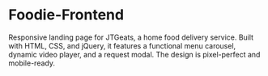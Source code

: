 # Foodie-Frontend
Responsive landing page for JTGeats, a home food delivery service. Built with HTML, CSS, and jQuery, it features a functional menu carousel, dynamic video player, and a request modal. The design is pixel-perfect and mobile-ready.
